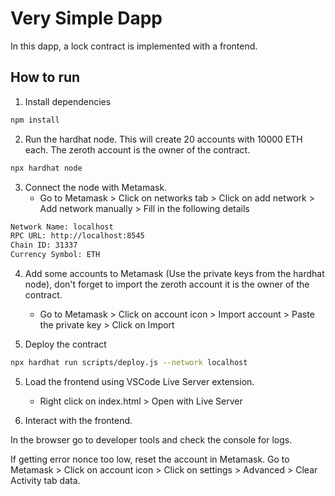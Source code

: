# Very Simple Dapp

In this dapp, a lock contract is implemented with a frontend.

## How to run

1. Install dependencies

```bash
npm install
```

2. Run the hardhat node. This will create 20 accounts with 10000 ETH each. The zeroth account is the owner of the contract.

```bash
npx hardhat node
```

3. Connect the node with Metamask. 
    - Go to Metamask > Click on networks tab > Click on add network > Add network manually > Fill in the following details
```bash
Network Name: localhost
RPC URL: http://localhost:8545
Chain ID: 31337
Currency Symbol: ETH
```

4. Add some accounts to Metamask (Use the private keys from the hardhat node), don't forget to import the zeroth account it is the owner of the contract.
    - Go to Metamask > Click on account icon > Import account > Paste the private key > Click on Import


5. Deploy the contract

```bash
npx hardhat run scripts/deploy.js --network localhost
```

5. Load the frontend using VSCode Live Server extension. 
    - Right click on index.html > Open with Live Server

6. Interact with the frontend.

In the browser go to developer tools and check the console for logs.

If getting error nonce too low, reset the account in Metamask. Go to Metamask > Click on account icon > Click on settings > Advanced > Clear Activity tab data. 